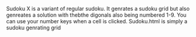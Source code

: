 Sudoku X is a variant of regular sudoku. It genrates a sudoku grid but also genreates a solution with thebthe digonals also being numbered 1-9. You can use your number keys when a cell is clicked. Sudoku.html is simply a sudoku genrating grid
